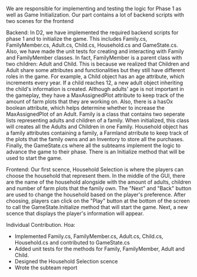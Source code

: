 We are responsible for implementing and testing the logic for Phase 1 as well as Game Initialization. Our part contains a lot of backend scripts with two scenes for the frontend

Backend: In D2, we have implemented the required backend scripts for phase 1 and to initialize the game. This includes Family.cs, FamilyMember.cs, Adult.cs, Child.cs, Household.cs and GameState.cs. Also, we have made the unit tests for creating and interacting with Family and FamilyMember classes. In fact, FamilyMember is a parent class with two children: Adult and Child. This is because we realized that Children and Adult share some attributes and functionalities but they still have different roles in the game. For example, a Child object has an age attribute, which increments every year. If a child reaches 12, a new adult object inheriting the child's information is created. Although adults' age is not important in the gameplay, they have a MaxAssignedPlot attribute to keep track of the amount of farm plots that they are working on. Also, there is a hasOx boolean attribute, which helps determine whether to increase the MaxAssignedPlot of an Adult. Family is a class that contains two seperate lists representing adults and children of a family. When initialized, this class will creates all the Adults and Children in one Family. Household object has a family attributes containing a family, a Farmland atrribute to keep track of the plots that the family owns and an Inventory to store all the purchases. Finally, the GameState.cs where all the subteams implement the logic to advance the game to their phase. There is an Initialize method that will be used to start the game. 

Frontend: Our first scence, Household Selection is where the players can choose the household that represent them. In the middle of the GUI, there are the name of the household alongside with the amount of adults, children and number of farm plots that the family own. The "Next" and "Back" button are used to change the household based on the player's preference. After choosing, players can click on the "Play" button at the bottom of the screen to call the GameState.Initialize method that will start the game. Next, a new scence that displays the player's information will appear.

Individual Contribution.
Hoa:
- Implemented Family.cs, FamilyMember.cs, Adult.cs, Child.cs, Household.cs and contributed to GameState.cs
- Added unit tests for the methods for Family, FamilyMember, Adult and Child.
- Designed the Household Selection scence
- Wrote the subteam report
